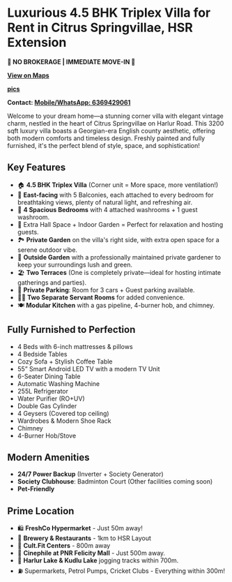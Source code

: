 # Luxurious 4.5 BHK Triplex Villa for Rent in Citrus Springvillae, HSR Extension

**🌟 NO BROKERAGE | IMMEDIATE MOVE-IN 🌟**

**[View on Maps](https://maps.app.goo.gl/w3V2k4t4buBz1rqB9)**

**[pics](https://drive.google.com/drive/folders/18HgLOKDAkbIUYeIZcZSLBkKJ0izpTVvK)**

**Contact: [Mobile/WhatsApp: 6369429061](tel:6369429061)**

Welcome to your dream home—a stunning corner villa with elegant vintage charm, nestled in the heart of Citrus Springvillae on Harlur Road. This 3200 sqft luxury villa boasts a Georgian-era English county aesthetic, offering both modern comforts and timeless design. Freshly painted and fully furnished, it's the perfect blend of style, space, and sophistication!

## Key Features
- 🏠 **4.5 BHK Triplex Villa** (Corner unit = More space, more ventilation!)
- 🌅 **East-facing** with 5 Balconies, each attached to every bedroom for breathtaking views, plenty of natural light, and refreshing air.
- 🛌 **4 Spacious Bedrooms** with 4 attached washrooms + 1 guest washroom.
- 🚪 Extra Hall Space + Indoor Garden = Perfect for relaxation and hosting guests.
- 🏞️ **Private Garden** on the villa's right side, with extra open space for a serene outdoor vibe.
- 🌿 **Outside Garden** with a professionally maintained private gardener to keep your surroundings lush and green.
- 🏖️ **Two Terraces** (One is completely private—ideal for hosting intimate gatherings and parties).
- 🚗 **Private Parking**: Room for 3 cars + Guest parking available.
- 👨‍🍳 **Two Separate Servant Rooms** for added convenience.
- 🍽️ **Modular Kitchen** with a gas pipeline, 4-burner hob, and chimney.

## Fully Furnished to Perfection
- 4 Beds with 6-inch mattresses & pillows
- 4 Bedside Tables
- Cozy Sofa + Stylish Coffee Table
- 55” Smart Android LED TV with a modern TV Unit
- 6-Seater Dining Table
- Automatic Washing Machine
- 255L Refrigerator
- Water Purifier (RO+UV)
- Double Gas Cylinder
- 4 Geysers (Covered top ceiling)
- Wardrobes & Modern Shoe Rack
- Chimney
- 4-Burner Hob/Stove

## Modern Amenities
- **24/7 Power Backup** (Inverter + Society Generator)
- **Society Clubhouse**: Badminton Court (Other facilities coming soon)
- **Pet-Friendly**

## Prime Location
- 🛍️ **FreshCo Hypermarket** - Just 50m away!
- 🍻 **Brewery & Restaurants** - 1km to HSR Layout
- 💪 **Cult.Fit Centers** - 800m away
- 🎥 **Cinephile at PNR Felicity Mall** - Just 500m away.
- 🌳 **Harlur Lake & Kudlu Lake** jogging tracks within 700m.
- ⛽ Supermarkets, Petrol Pumps, Cricket Clubs - Everything within 300m!
